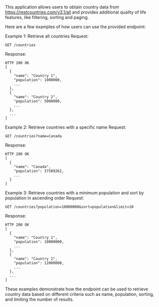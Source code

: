 
This application allows users to obtain country data from https://restcountries.com/v3.1/all and provides additional quality of life features, like
filtering, sorting and paging.

Here are a few examples of how users can use the provided endpoint:

Example 1: Retrieve all countries
Request:
```
GET /countries
```
Response:
```
HTTP 200 OK
[
  {
    "name": "Country 1",
    "population": 1000000,
    ...
  },
  {
    "name": "Country 2",
    "population": 5000000,
    ...
  },
  ...
]
```

Example 2: Retrieve countries with a specific name
Request:
```
GET /countries?name=Canada
```
Response:
```
HTTP 200 OK
[
  {
    "name": "Canada",
    "population": 37589262,
    ...
  }
]
```

Example 3: Retrieve countries with a minimum population and sort by population in ascending order
Request:
```
GET /countries?population=10000000&sort=population&limit=10
```
Response:
```
HTTP 200 OK
[
  {
    "name": "Country 1",
    "population": 10000000,
    ...
  },
  {
    "name": "Country 2",
    "population": 12000000,
    ...
  },
  ...
]
```



These examples demonstrate how the endpoint can be used to retrieve country data based on different criteria such as name, population, sorting, and limiting the number of results.